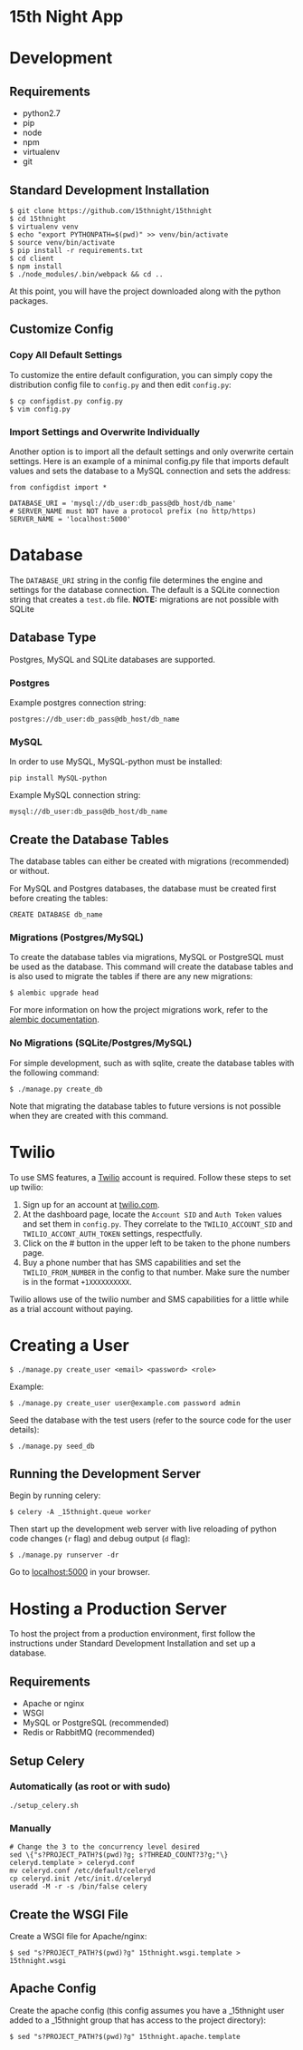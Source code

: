 # 15th Night App

# Development

## Requirements

- python2.7
- pip
- node
- npm
- virtualenv
- git

## Standard Development Installation

    $ git clone https://github.com/15thnight/15thnight
    $ cd 15thnight
    $ virtualenv venv
    $ echo "export PYTHONPATH=$(pwd)" >> venv/bin/activate
    $ source venv/bin/activate
    $ pip install -r requirements.txt
    $ cd client
    $ npm install
    $ ./node_modules/.bin/webpack && cd ..

At this point, you will have the project downloaded along with the python packages.

## Customize Config

### Copy All Default Settings

To customize the entire default configuration, you can simply copy the distribution config file to `config.py` and then edit `config.py`:

    $ cp configdist.py config.py
    $ vim config.py

### Import Settings and Overwrite Individually

Another option is to import all the default settings and only overwrite certain settings. Here is an example of a minimal config.py file that imports default values and sets the database to a MySQL connection and sets the address:

    from configdist import *

    DATABASE_URI = 'mysql://db_user:db_pass@db_host/db_name'
    # SERVER_NAME must NOT have a protocol prefix (no http/https)
    SERVER_NAME = 'localhost:5000'

# Database

The `DATABASE_URI` string in the config file determines the engine and settings for the database connection. The default is a SQLite connection string that creates a `test.db` file. **NOTE:** migrations are not possible with SQLite

## Database Type

Postgres, MySQL and SQLite databases are supported.

### Postgres

Example postgres connection string:

    postgres://db_user:db_pass@db_host/db_name

### MySQL

In order to use MySQL, MySQL-python must be installed:

    pip install MySQL-python

Example MySQL connection string:

    mysql://db_user:db_pass@db_host/db_name

## Create the Database Tables

The database tables can either be created with migrations (recommended) or without.

For MySQL and Postgres databases, the database must be created first before creating the tables:

    CREATE DATABASE db_name

### Migrations (Postgres/MySQL)

To create the database tables via migrations, MySQL or PostgreSQL must be used as the database. This command will create the database tables and is also used to migrate the tables if there are any new migrations:

    $ alembic upgrade head

For more information on how the project migrations work, refer to the [alembic documentation](http://alembic.readthedocs.io/en/latest/).

### No Migrations (SQLite/Postgres/MySQL)

For simple development, such as with sqlite, create the database tables with the following command:

    $ ./manage.py create_db

Note that migrating the database tables to future versions is not possible when they are created with this command.

# Twilio

To use SMS features, a [Twilio](https://twilio.com) account is required. Follow these steps to set up twilio:

1. Sign up for an account at [twilio.com](https://twilio.com).
1. At the dashboard page, locate the `Account SID` and `Auth Token` values and set them in `config.py`. They correlate to the `TWILIO_ACCOUNT_SID` and `TWILIO_ACCONT_AUTH_TOKEN` settings, respectfully.
1. Click on the # button in the upper left to be taken to the phone numbers page.
1. Buy a phone number that has SMS capabilities and set the `TWILIO_FROM_NUMBER` in the config to that number. Make sure the number is in the format `+1XXXXXXXXXX`.

Twilio allows use of the twilio number and SMS capabilities for a little while as a trial account without paying.

# Creating a User

    $ ./manage.py create_user <email> <password> <role>

Example:

    $ ./manage.py create_user user@example.com password admin

Seed the database with the test users (refer to the source code for the user details):

    $ ./manage.py seed_db

## Running the Development Server

Begin by running celery:

    $ celery -A _15thnight.queue worker

Then start up the development web server with live reloading of python code changes (`r` flag) and debug output (`d` flag):

    $ ./manage.py runserver -dr

Go to [localhost:5000](http://localhost:5000) in your browser.

# Hosting a Production Server

To host the project from a production environment, first follow the instructions under Standard Development Installation and set up a database.

## Requirements

- Apache or nginx
- WSGI
- MySQL or PostgreSQL (recommended)
- Redis or RabbitMQ (recommended)

## Setup Celery

### Automatically (as root or with sudo)

    ./setup_celery.sh

### Manually

    # Change the 3 to the concurrency level desired
    sed \{"s?PROJECT_PATH?$(pwd)?g; s?THREAD_COUNT?3?g;"\} celeryd.template > celeryd.conf
    mv celeryd.conf /etc/default/celeryd
    cp celeryd.init /etc/init.d/celeryd
    useradd -M -r -s /bin/false celery

## Create the WSGI File

Create a WSGI file for Apache/nginx:

    $ sed "s?PROJECT_PATH?$(pwd)?g" 15thnight.wsgi.template > 15thnight.wsgi

## Apache Config

Create the apache config (this config assumes you have a _15thnight user added to a _15thnight group that has access to the project directory):

    $ sed "s?PROJECT_PATH?$(pwd)?g" 15thnight.apache.template
